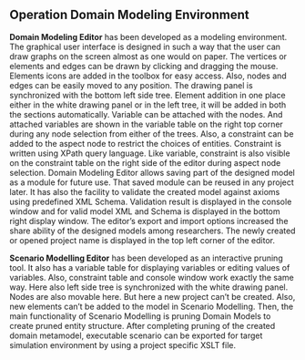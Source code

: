 ## Operation Domain Modeling Environment


**Domain Modeling Editor** has been developed as a modeling environment. The graphical user interface is designed in such a way that the user can draw graphs on the screen almost as one would on paper. The vertices or elements and edges can be drawn by clicking and dragging the mouse. Elements icons are added in the toolbox for easy access. Also, nodes and edges can be easily moved to any position. The drawing panel is synchronized with the bottom left side tree. Element addition in one place either in the white drawing panel or in the left tree, it will be added in both the sections automatically. Variable can be attached with the nodes. And attached variables are shown in the variable table on the right top corner during any node selection from either of the trees. Also, a constraint can be added to the aspect node to restrict the choices of entities. Constraint is written using XPath query language. Like variable, constraint is also visible on the constraint table on the right side of the editor during aspect node selection. Domain Modeling Editor allows saving part of the designed model as a module for future use. That saved module can be reused in any project later. It has also the facility to validate the created model against axioms using predefined XML Schema. Validation result is displayed in the console window and for valid model XML and Schema is displayed in the bottom right display window. The editor’s export and import options increased the share ability of the designed models among researchers. The newly created or opened project name is displayed in the top left corner of the editor.

**Scenario Modelling Editor** has been developed as an interactive pruning tool. It also has a variable table for displaying variables or editing values of variables. Also, constraint table and console window work exactly the same way. Here also left side tree is synchronized with the white drawing panel. Nodes are also movable here. But here a new project can’t be created. Also, new elements can’t be added to the model in Scenario Modelling. Then, the main functionality of Scenario Modelling is pruning Domain Models to create pruned entity structure. After completing pruning of the created domain metamodel, executable scenario can be exported for target simulation environment by using a project specific XSLT file.

